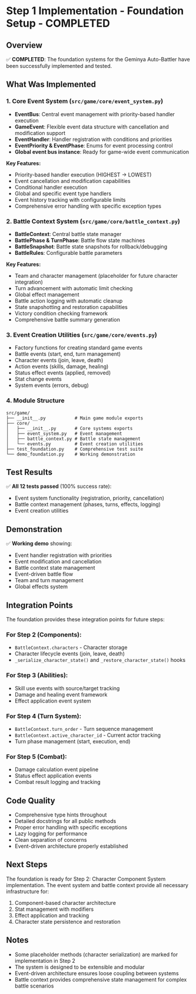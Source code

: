 # Step 1 Implementation - Foundation Setup - COMPLETED

## Overview
✅ **COMPLETED**: The foundation systems for the Geminya Auto-Battler have been successfully implemented and tested.

## What Was Implemented

### 1. Core Event System (`src/game/core/event_system.py`)
- **EventBus**: Central event management with priority-based handler execution
- **GameEvent**: Flexible event data structure with cancellation and modification support
- **EventHandler**: Handler registration with conditions and priorities
- **EventPriority & EventPhase**: Enums for event processing control
- **Global event bus instance**: Ready for game-wide event communication

**Key Features:**
- Priority-based handler execution (HIGHEST → LOWEST)
- Event cancellation and modification capabilities
- Conditional handler execution
- Global and specific event type handlers
- Event history tracking with configurable limits
- Comprehensive error handling with specific exception types

### 2. Battle Context System (`src/game/core/battle_context.py`)
- **BattleContext**: Central battle state manager
- **BattlePhase & TurnPhase**: Battle flow state machines
- **BattleSnapshot**: Battle state snapshots for rollback/debugging
- **BattleRules**: Configurable battle parameters

**Key Features:**
- Team and character management (placeholder for future character integration)
- Turn advancement with automatic limit checking
- Global effect management
- Battle action logging with automatic cleanup
- State snapshotting and restoration capabilities
- Victory condition checking framework
- Comprehensive battle summary generation

### 3. Event Creation Utilities (`src/game/core/events.py`)
- Factory functions for creating standard game events
- Battle events (start, end, turn management)
- Character events (join, leave, death)
- Action events (skills, damage, healing)
- Status effect events (applied, removed)
- Stat change events
- System events (errors, debug)

### 4. Module Structure
```
src/game/
├── __init__.py           # Main game module exports
├── core/
│   ├── __init__.py       # Core systems exports
│   ├── event_system.py   # Event management
│   ├── battle_context.py # Battle state management
│   └── events.py         # Event creation utilities
├── test_foundation.py    # Comprehensive test suite
└── demo_foundation.py    # Working demonstration
```

## Test Results
✅ **All 12 tests passed** (100% success rate):
- Event system functionality (registration, priority, cancellation)
- Battle context management (phases, turns, effects, logging)
- Event creation utilities

## Demonstration
✅ **Working demo** showing:
- Event handler registration with priorities
- Event modification and cancellation
- Battle context state management
- Event-driven battle flow
- Team and turn management
- Global effects system

## Integration Points

The foundation provides these integration points for future steps:

### For Step 2 (Components):
- `BattleContext.characters` - Character storage
- Character lifecycle events (join, leave, death)
- `_serialize_character_state()` and `_restore_character_state()` hooks

### For Step 3 (Abilities):
- Skill use events with source/target tracking
- Damage and healing event framework
- Effect application event system

### For Step 4 (Turn System):
- `BattleContext.turn_order` - Turn sequence management
- `BattleContext.active_character_id` - Current actor tracking
- Turn phase management (start, execution, end)

### For Step 5 (Combat):
- Damage calculation event pipeline
- Status effect application events
- Combat result logging and tracking

## Code Quality
- Comprehensive type hints throughout
- Detailed docstrings for all public methods
- Proper error handling with specific exceptions
- Lazy logging for performance
- Clean separation of concerns
- Event-driven architecture properly established

## Next Steps
The foundation is ready for Step 2: Character Component System implementation. The event system and battle context provide all necessary infrastructure for:

1. Component-based character architecture
2. Stat management with modifiers
3. Effect application and tracking
4. Character state persistence and restoration

## Notes
- Some placeholder methods (character serialization) are marked for implementation in Step 2
- The system is designed to be extensible and modular
- Event-driven architecture ensures loose coupling between systems
- Battle context provides comprehensive state management for complex battle scenarios
